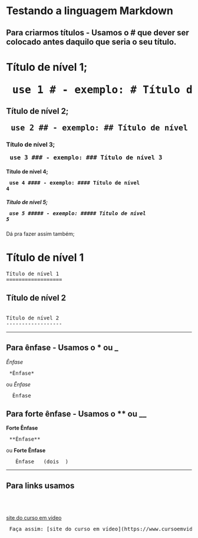 # Testando a linguagem Markdown



## Para criarmos títulos -  Usamos o # que dever ser colocado antes daquilo que seria o seu título.


# Título de nível 1; <pre> use 1 # - exemplo: # Título de nível 1</pre>
## Título de nível 2; <pre> use 2 ## - exemplo: ## Título de nível 2</pre>
### Título de nível 3; <pre> use 3 ### - exemplo: ### Título de nível 3</pre>
#### Título de nível 4; <pre> use 4 #### - exemplo: #### Título de nível 4</pre>
##### Título de nível 5; <pre> use 5 ##### - exemplo: ##### Título de nível 5</pre>


Dá pra fazer assim também;

Título de nível 1
==================

<pre>
Título de nível 1
==================
</pre>

Título de nível 2
------------------

<pre> 
Título de nível 2
------------------
</pre>


***


## Para ênfase -  Usamos o * ou _

*Ênfase* 
<pre> *Ênfase* </pre> 
ou
_Ênfase_ 
<pre> _Ênfase_ </pre>

## Para forte ênfase -  Usamos o ** ou __

**Forte Ênfase** 
<pre> **Ênfase** </pre> 
ou
__Forte Ênfase__ 
<pre> __Ênfase__ (dois _)</pre>


***


## Para links usamos <pre> []() </pre> ##
[site do curso em video](https://www.cursoemvideo.com/)

<pre> Faça assim: [site do curso em vídeo](https://www.cursoemvideo.com/)</pre>
